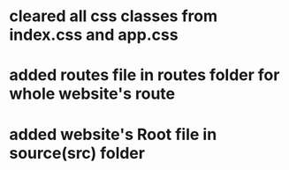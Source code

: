 <!-- Task I've done -->
# cleared all css classes from index.css and app.css
# added routes file in routes folder for whole website's route
# added website's Root file in source(src) folder
